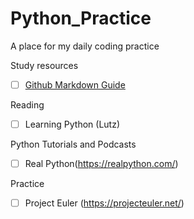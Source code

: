 # Python_Practice

A place for my daily coding practice

Study resources

- [ ] [Github Markdown Guide](https://guides.github.com/features/mastering-markdown/)

Reading

- [ ] Learning Python (Lutz)


Python Tutorials and Podcasts

- [ ] Real Python(https://realpython.com/)


Practice

- [ ] Project Euler (https://projecteuler.net/)
